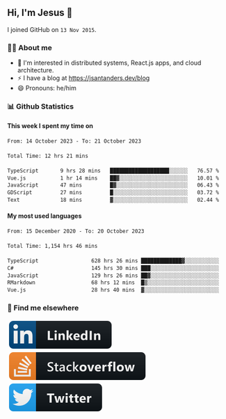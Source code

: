 ## Hi, I'm Jesus 👋

I joined GitHub on `13 Nov 2015`.

<!-- Talking about you -->

### 👨‍💻 About me

- 👦 I'm interested in distributed systems, React.js apps, and cloud architecture.
- ⚡️ I have a blog at <https://jsantanders.dev/blog>
- 😄 Pronouns: he/him

### 📊 Github Statistics

#### This week I spent my time on

<!--START_SECTION:weekly-->

```txt
From: 14 October 2023 - To: 21 October 2023

Total Time: 12 hrs 21 mins

TypeScript       9 hrs 28 mins   ███████████████████░░░░░░   76.57 %
Vue.js           1 hr 14 mins    ██▓░░░░░░░░░░░░░░░░░░░░░░   10.01 %
JavaScript       47 mins         █▓░░░░░░░░░░░░░░░░░░░░░░░   06.43 %
GDScript         27 mins         █░░░░░░░░░░░░░░░░░░░░░░░░   03.72 %
Text             18 mins         ▓░░░░░░░░░░░░░░░░░░░░░░░░   02.44 %
```

<!--END_SECTION:weekly-->

#### My most used languages

<!--START_SECTION:alltime-->

```txt
From: 15 December 2020 - To: 20 October 2023

Total Time: 1,154 hrs 46 mins

TypeScript                 628 hrs 26 mins █████████████▓░░░░░░░░░░░   54.42 %
C#                         145 hrs 30 mins ███░░░░░░░░░░░░░░░░░░░░░░   12.60 %
JavaScript                 129 hrs 26 mins ██▓░░░░░░░░░░░░░░░░░░░░░░   11.21 %
RMarkdown                  68 hrs 12 mins  █▒░░░░░░░░░░░░░░░░░░░░░░░   05.91 %
Vue.js                     28 hrs 40 mins  ▓░░░░░░░░░░░░░░░░░░░░░░░░   02.48 %
```

<!--END_SECTION:alltime-->

### 📢 Find me elsewhere

<p>
  <a target="_blank" href="https://linkedin.com/in/jsantanders">
    <img src="https://github.com/jsantanders/jsantanders/blob/master/img/linkedin.svg" alt="LinkedIn" style="vertical-align:top; margin:4px">
  </a>
  
  <a target="_blank" href="https://stackoverflow.com/users/7318331/jesus-santander">
    <img src="https://github.com/jsantanders/jsantanders/blob/master/img/stackoverflow.svg" alt="StackOverflow" style="vertical-align:top; margin:4px">
  </a>
  
  <a target="_blank" href="http://twitter.com/jsantanders">
    <img src="https://github.com/jsantanders/jsantanders/blob/master/img/twitter.svg" alt="Twitter" style="vertical-align:top; margin:4px">
  </a>
</p>
